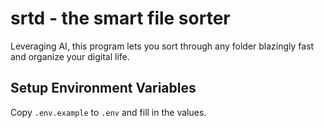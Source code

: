 # srtd - the smart file sorter

Leveraging AI, this program lets you sort through any folder blazingly fast and organize your digital life.


## Setup Environment Variables

Copy `.env.example` to `.env` and fill in the values.

